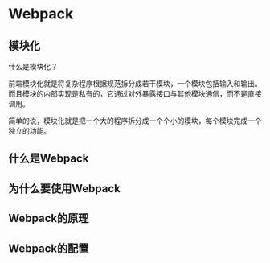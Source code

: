# Webpack

## 模块化
什么是模块化？

前端模块化就是将复杂程序根据规范拆分成若干模块，一个模块包括输入和输出。而且模块的内部实现是私有的，它通过对外暴露接口与其他模块通信，而不是直接调用。

简单的说，模块化就是把一个大的程序拆分成一个个小的模块，每个模块完成一个独立的功能。






## 什么是Webpack

## 为什么要使用Webpack

## Webpack的原理

## Webpack的配置

